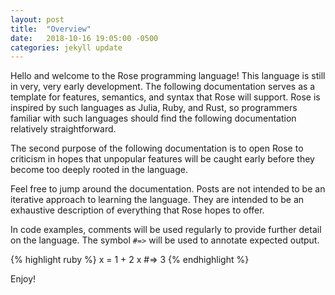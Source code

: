 ```yaml
---
layout: post
title:  "Overview"
date:   2018-10-16 19:05:00 -0500
categories: jekyll update
---
```

Hello and welcome to the Rose programming language! This language is still in very, very early development. The following documentation serves as a template for features, semantics, and syntax that Rose will support. Rose is inspired by such languages as Julia, Ruby, and Rust, so programmers familiar with such languages should find the following documentation relatively straightforward.

The second purpose of the following documentation is to open Rose to criticism in hopes that unpopular features will be caught early before they become too deeply rooted in the language.

Feel free to jump around the documentation. Posts are not intended to be an iterative approach to learning the language. They are intended to be an exhaustive description of everything that Rose hopes to offer.

In code examples, comments will be used regularly to provide further detail on the language. The symbol `#=>` will be used to annotate expected output.

{% highlight ruby %}
    x = 1 + 2
    x   #=> 3
{% endhighlight %}

Enjoy!


